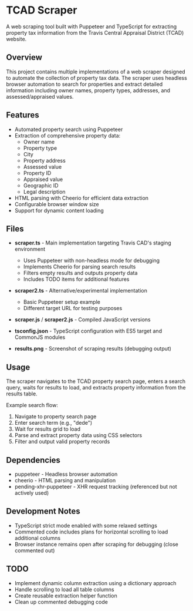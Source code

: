 # TCAD Scraper

A web scraping tool built with Puppeteer and TypeScript for extracting property tax information from the Travis Central Appraisal District (TCAD) website.

## Overview

This project contains multiple implementations of a web scraper designed to automate the collection of property tax data. The scraper uses headless browser automation to search for properties and extract detailed information including owner names, property types, addresses, and assessed/appraised values.

## Features

- Automated property search using Puppeteer
- Extraction of comprehensive property data:
  - Owner name
  - Property type
  - City
  - Property address
  - Assessed value
  - Property ID
  - Appraised value
  - Geographic ID
  - Legal description
- HTML parsing with Cheerio for efficient data extraction
- Configurable browser window size
- Support for dynamic content loading

## Files

- **scraper.ts** - Main implementation targeting Travis CAD's staging environment
  - Uses Puppeteer with non-headless mode for debugging
  - Implements Cheerio for parsing search results
  - Filters empty results and outputs property data
  - Includes TODO items for additional features

- **scraper2.ts** - Alternative/experimental implementation
  - Basic Puppeteer setup example
  - Different target URL for testing purposes

- **scraper.js** / **scraper2.js** - Compiled JavaScript versions

- **tsconfig.json** - TypeScript configuration with ES5 target and CommonJS modules

- **results.png** - Screenshot of scraping results (debugging output)

## Usage

The scraper navigates to the TCAD property search page, enters a search query, waits for results to load, and extracts property information from the results table.

Example search flow:
1. Navigate to property search page
2. Enter search term (e.g., "dede")
3. Wait for results grid to load
4. Parse and extract property data using CSS selectors
5. Filter and output valid property records

## Dependencies

- puppeteer - Headless browser automation
- cheerio - HTML parsing and manipulation
- pending-xhr-puppeteer - XHR request tracking (referenced but not actively used)

## Development Notes

- TypeScript strict mode enabled with some relaxed settings
- Commented code includes plans for horizontal scrolling to load additional columns
- Browser instance remains open after scraping for debugging (close commented out)

## TODO

- Implement dynamic column extraction using a dictionary approach
- Handle scrolling to load all table columns
- Create reusable extraction helper function
- Clean up commented debugging code
